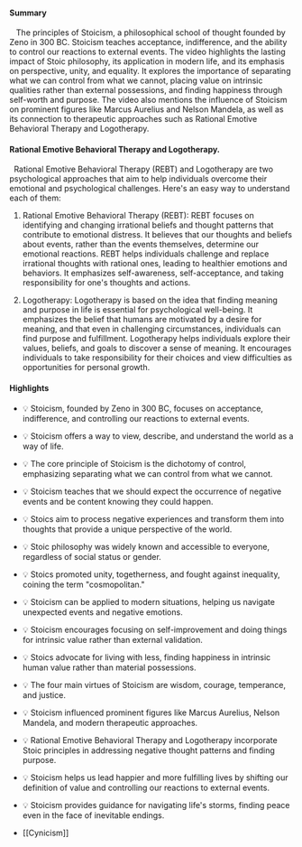 #### Summary
 
 The principles of Stoicism, a philosophical school of thought founded by Zeno in 300 BC. Stoicism teaches acceptance, indifference, and the ability to control our reactions to external events. The video highlights the lasting impact of Stoic philosophy, its application in modern life, and its emphasis on perspective, unity, and equality. It explores the importance of separating what we can control from what we cannot, placing value on intrinsic qualities rather than external possessions, and finding happiness through self-worth and purpose. The video also mentions the influence of Stoicism on prominent figures like Marcus Aurelius and Nelson Mandela, as well as its connection to therapeutic approaches such as Rational Emotive Behavioral Therapy and Logotherapy.

#### Rational Emotive Behavioral Therapy and Logotherapy.
 
Rational Emotive Behavioral Therapy (REBT) and Logotherapy are two psychological approaches that aim to help individuals overcome their emotional and psychological challenges. Here's an easy way to understand each of them:

1. Rational Emotive Behavioral Therapy (REBT): REBT focuses on identifying and changing irrational beliefs and thought patterns that contribute to emotional distress. It believes that our thoughts and beliefs about events, rather than the events themselves, determine our emotional reactions. REBT helps individuals challenge and replace irrational thoughts with rational ones, leading to healthier emotions and behaviors. It emphasizes self-awareness, self-acceptance, and taking responsibility for one's thoughts and actions.

2. Logotherapy: Logotherapy is based on the idea that finding meaning and purpose in life is essential for psychological well-being. It emphasizes the belief that humans are motivated by a desire for meaning, and that even in challenging circumstances, individuals can find purpose and fulfillment. Logotherapy helps individuals explore their values, beliefs, and goals to discover a sense of meaning. It encourages individuals to take responsibility for their choices and view difficulties as opportunities for personal growth.

#### Highlights

- 💡 Stoicism, founded by Zeno in 300 BC, focuses on acceptance, indifference, and controlling our reactions to external events.
- 💡 Stoicism offers a way to view, describe, and understand the world as a way of life.
- 💡 The core principle of Stoicism is the dichotomy of control, emphasizing separating what we can control from what we cannot.
- 💡 Stoicism teaches that we should expect the occurrence of negative events and be content knowing they could happen.
- 💡 Stoics aim to process negative experiences and transform them into thoughts that provide a unique perspective of the world.
- 💡 Stoic philosophy was widely known and accessible to everyone, regardless of social status or gender.
- 💡 Stoics promoted unity, togetherness, and fought against inequality, coining the term "cosmopolitan."
- 💡 Stoicism can be applied to modern situations, helping us navigate unexpected events and negative emotions.
- 💡 Stoicism encourages focusing on self-improvement and doing things for intrinsic value rather than external validation.
- 💡 Stoics advocate for living with less, finding happiness in intrinsic human value rather than material possessions.
- 💡 The four main virtues of Stoicism are wisdom, courage, temperance, and justice.
- 💡 Stoicism influenced prominent figures like Marcus Aurelius, Nelson Mandela, and modern therapeutic approaches.
- 💡 Rational Emotive Behavioral Therapy and Logotherapy incorporate Stoic principles in addressing negative thought patterns and finding purpose.
- 💡 Stoicism helps us lead happier and more fulfilling lives by shifting our definition of value and controlling our reactions to external events.
- 💡 Stoicism provides guidance for navigating life's storms, finding peace even in the face of inevitable endings.

- [[Cynicism]]
